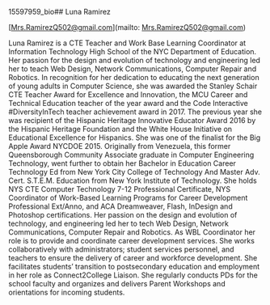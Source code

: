 15597959_bio## Luna Ramirez

[Mrs.RamirezQ502@gmail.com](mailto: Mrs.RamirezQ502@gmail.com)

Luna Ramirez is a CTE Teacher and Work Base Learning Coordinator at Information Technology High School of the NYC Department of Education. Her passion for the design and evolution of technology and engineering led her to teach Web Design, Network Communications, Computer Repair and Robotics.  In recognition for her dedication to educating the next generation of young adults in Computer Science, she was awarded the Stanley Schair CTE Teacher Award for Excellence and Innovation, the MCU Career and Technical Education teacher of the year award and the Code Interactive #DiversityInTech teacher achievement award in 2017. The previous year she was recipient of the Hispanic Heritage Innovative Educator Award 2016 by the Hispanic Heritage Foundation and the White House Initiative on Educational Excellence for Hispanics. She was one of the finalist for the Big Apple Award NYCDOE 2015.  Originally from Venezuela, this former Queensborough Community Associate graduate in Computer Engineering Technology, went further to obtain her Bachelor in Education Career Technology Ed from New York City College of Technology And Master Adv. Cert. S.T.E.M. Education from New York Institute of Technology. She holds NYS CTE Computer Technology 7-12 Professional Certificate, NYS Coordinator of Work-Based Learning Programs for Career Development Professional Ext/Anno, and ACA Dreamweaver, Flash, InDesign and Photoshop certifications. Her passion on the design and evolution of technology, and engineering led her to tech Web Design, Network Communications, Computer Repair and Robotics. As WBL Coordinator her role is to provide and coordinate career development services. She works collaboratively with administrators; student services personnel, and teachers to ensure the delivery of career and workforce development. She facilitates students’ transition to postsecondary education and employment in her role as Connect2College Liaison. She regularly conducts PDs for the school faculty and organizes and delivers Parent Workshops and orientations for incoming students.
